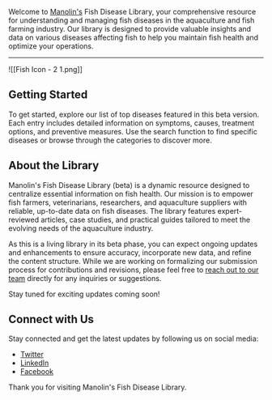 Welcome to [Manolin's](https://fishdiseases.manolinaqua.com) Fish Disease Library, your comprehensive resource for understanding and managing fish diseases in the aquaculture and fish farming industry. Our library is designed to provide valuable insights and data on various diseases affecting fish to help you maintain fish health and optimize your operations.

- - - 


![[Fish Icon - 2 1.png]]
## Getting Started

To get started, explore our list of top diseases featured in this beta version. Each entry includes detailed information on symptoms, causes, treatment options, and preventive measures. Use the search function to find specific diseases or browse through the categories to discover more.

## About the Library

Manolin's Fish Disease Library (beta) is a dynamic resource designed to centralize essential information on fish health. Our mission is to empower fish farmers, veterinarians, researchers, and aquaculture suppliers with reliable, up-to-date data on fish diseases. The library features expert-reviewed articles, case studies, and practical guides tailored to meet the evolving needs of the aquaculture industry.

As this is a living library in its beta phase, you can expect ongoing updates and enhancements to ensure accuracy, incorporate new data, and refine the content structure. While we are working on formalizing our submission process for contributions and revisions, please feel free to [reach out to our team](https://manolinaqua.com/contact-us) directly for any inquiries or suggestions.

Stay tuned for exciting updates coming soon!

## Connect with Us

Stay connected and get the latest updates by following us on social media:

- [Twitter](https://twitter.com/ManolinAqua)
- [LinkedIn](https://www.linkedin.com/company/manolin-inc)
- [Facebook](https://www.facebook.com/ManolinAqua)

Thank you for visiting Manolin's Fish Disease Library.